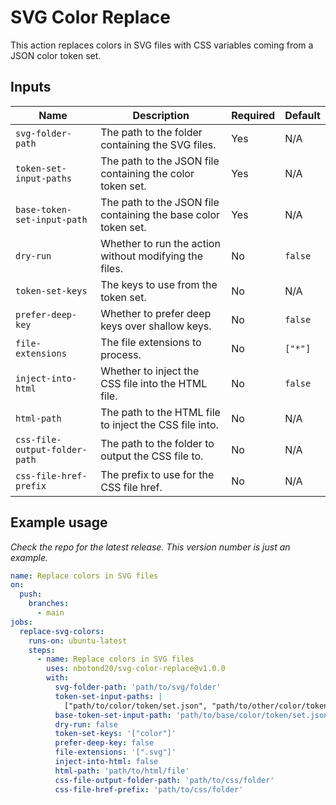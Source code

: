 # SVG Color Replace

This action replaces colors in SVG files with CSS variables coming from a JSON color token set.

## Inputs

| Name                          | Description                                                    | Required | Default |
| ----------------------------- | -------------------------------------------------------------- | -------- | ------- |
| `svg-folder-path`             | The path to the folder containing the SVG files.               | Yes      | N/A     |
| `token-set-input-paths`       | The path to the JSON file containing the color token set.      | Yes      | N/A     |
| `base-token-set-input-path`   | The path to the JSON file containing the base color token set. | Yes      | N/A     |
| `dry-run`                     | Whether to run the action without modifying the files.         | No       | `false` |
| `token-set-keys`              | The keys to use from the token set.                            | No       | N/A     |
| `prefer-deep-key`             | Whether to prefer deep keys over shallow keys.                 | No       | `false` |
| `file-extensions`             | The file extensions to process.                                | No       | `["*"]` |
| `inject-into-html`            | Whether to inject the CSS file into the HTML file.             | No       | `false` |
| `html-path`                   | The path to the HTML file to inject the CSS file into.         | No       | N/A     |
| `css-file-output-folder-path` | The path to the folder to output the CSS file to.              | No       | N/A     |
| `css-file-href-prefix`        | The prefix to use for the CSS file href.                       | No       | N/A     |

## Example usage

_Check the repo for the latest release. This version number is just an example._

```yaml
name: Replace colors in SVG files
on:
  push:
    branches:
      - main
jobs:
  replace-svg-colors:
    runs-on: ubuntu-latest
    steps:
      - name: Replace colors in SVG files
        uses: nbotond20/svg-color-replace@v1.0.0
        with:
          svg-folder-path: 'path/to/svg/folder'
          token-set-input-paths: |
            ["path/to/color/token/set.json", "path/to/other/color/token/set.json"]
          base-token-set-input-path: 'path/to/base/color/token/set.json'
          dry-run: false
          token-set-keys: '["color"]'
          prefer-deep-key: false
          file-extensions: '[".svg"]'
          inject-into-html: false
          html-path: 'path/to/html/file'
          css-file-output-folder-path: 'path/to/css/folder'
          css-file-href-prefix: 'path/to/css/folder'
```
